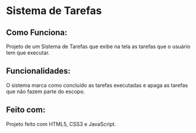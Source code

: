 # Sistema de Tarefas

## Como Funciona:

Projeto de um Sistema de Tarefas que exibe na tela as tarefas que o usuário tem que executar. 

## Funcionalidades: 

O sistema marca como concluído as tarefas executadas e apaga as tarefas que não fazem parte do escopo. 

## Feito com: 

Projeto feito com HTML5, CSS3 e JavaScript.
